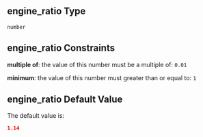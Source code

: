 ## engine\_ratio Type

`number`

## engine\_ratio Constraints

**multiple of**: the value of this number must be a multiple of: `0.01`

**minimum**: the value of this number must greater than or equal to: `1`

## engine\_ratio Default Value

The default value is:

```json
1.14
```
